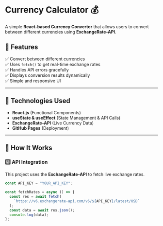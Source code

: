 # Currency Calculator 💰

A simple **React-based Currency Converter** that allows users to convert between different currencies using **ExchangeRate-API**.

## 🌟 Features

✅ Convert between different currencies  
✅ Uses `fetch()` to get real-time exchange rates  
✅ Handles API errors gracefully  
✅ Displays conversion results dynamically  
✅ Simple and responsive UI

---

## 🚀 Technologies Used

- **React.js** (Functional Components)
- **useState & useEffect** (State Management & API Calls)
- **ExchangeRate-API** (Live Currency Data)
- **GitHub Pages** (Deployment)

---

## 📌 How It Works

### **1️⃣ API Integration**

This project uses the **ExchangeRate-API** to fetch live exchange rates.

```js
const API_KEY = "YOUR_API_KEY";

const fetchRates = async () => {
  const res = await fetch(
    `https://v6.exchangerate-api.com/v6/${API_KEY}/latest/USD`
  );
  const data = await res.json();
  console.log(data);
};
```
